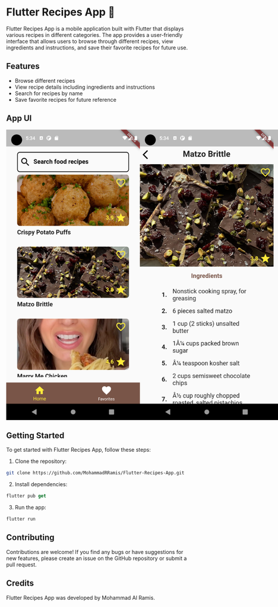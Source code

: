 # Flutter Recipes App 🍳

Flutter Recipes App is a mobile application built with Flutter that displays various recipes in different categories. The app provides a user-friendly interface that allows users to browse through different recipes, view ingredients and instructions, and save their favorite recipes for future use.

## Features

- Browse different recipes
- View recipe details including ingredients and instructions
- Search for recipes by name
- Save favorite recipes for future reference

## App UI

<div style='display: flex'>
<img src="readme_images/home_page.png" width="360">
<img src="readme_images/details_page_1.png" width="360">
<img src="readme_images/details_page_2.png" width="360">
<img src="readme_images/favorites_page.png" width="360">
</div>

## Getting Started

To get started with Flutter Recipes App, follow these steps:

1. Clone the repository:

```bash
git clone https://github.com/MohammadRRamis/Flutter-Recipes-App.git
```

2. Install dependencies:

```dart
flutter pub get
```

3. Run the app:

```dart
flutter run
```

## Contributing

Contributions are welcome! If you find any bugs or have suggestions for new features, please create an issue on the GitHub repository or submit a pull request.

## Credits

Flutter Recipes App was developed by Mohammad Al Ramis.
